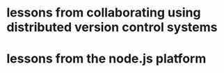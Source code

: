 # lessons from collaborating using distributed version control systems

# lessons from the node.js platform

